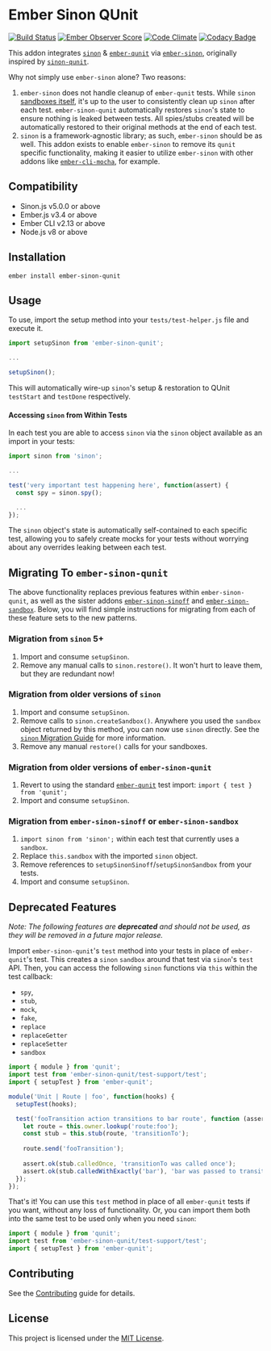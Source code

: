 Ember Sinon QUnit
=================

[![Build Status](https://travis-ci.org/elwayman02/ember-sinon-qunit.svg?branch=master)](https://travis-ci.org/elwayman02/ember-sinon-qunit)
[![Ember Observer Score](http://emberobserver.com/badges/ember-sinon-qunit.svg)](http://emberobserver.com/addons/ember-sinon-qunit)
[![Code Climate](https://codeclimate.com/github/elwayman02/ember-sinon-qunit/badges/gpa.svg)](https://codeclimate.com/github/elwayman02/ember-sinon-qunit)
[![Codacy Badge](https://api.codacy.com/project/badge/8c6fbb028801423fbd4b1bfe17c9b1a0)](https://www.codacy.com/app/hawker-jordan/ember-sinon-qunit)

This addon integrates [`sinon`](http://jhawk.co/sinonjs) & [`ember-qunit`](http://jhawk.co/ember-qunit) 
via [`ember-sinon`](http://jhawk.co/ember-sinon), originally inspired by [`sinon-qunit`](http://jhawk.co/sinon-qunit).

Why not simply use `ember-sinon` alone? Two reasons:

1. `ember-sinon` does not handle cleanup of `ember-qunit` tests. While `sinon` 
[sandboxes itself](https://sinonjs.org/guides/migrating-to-5.0), it's up to the user to 
consistently clean up `sinon` after each test. `ember-sinon-qunit` automatically 
restores `sinon`'s state to ensure nothing is leaked between tests. All spies/stubs created
will be automatically restored to their original methods at the end of each test.
2. `sinon` is a framework-agnostic library; as such, `ember-sinon` should be as well. This addon exists to enable
`ember-sinon` to remove its `qunit` specific functionality, making it easier to utilize `ember-sinon` 
with other addons like [`ember-cli-mocha`](http://jhawk.co/ember-cli-mocha), for example.


Compatibility
------------------------------------------------------------------------------

* Sinon.js v5.0.0 or above
* Ember.js v3.4 or above
* Ember CLI v2.13 or above
* Node.js v8 or above


Installation
------------------------------------------------------------------------------

```
ember install ember-sinon-qunit
```

Usage
------------------------------------------------------------------------------

To use, import the setup method into your `tests/test-helper.js` file and execute it.

```js
import setupSinon from 'ember-sinon-qunit';

...

setupSinon();
```

This will automatically wire-up `sinon`'s setup & restoration to QUnit `testStart` and `testDone` respectively.

#### Accessing `sinon` from Within Tests

In each test you are able to access `sinon` via the `sinon` object available as an import in your tests:

```js
import sinon from 'sinon';

...

test('very important test happening here', function(assert) {
  const spy = sinon.spy();

  ...
});
```

The `sinon` object's state is automatically self-contained to each specific test, allowing you to 
safely create mocks for your tests without worrying about any overrides leaking between each test.

Migrating To `ember-sinon-qunit`
------------------------------------------------------------------------------

The above functionality replaces previous features within `ember-sinon-qunit`, 
as well as the sister addons [`ember-sinon-sinoff`](https://github.com/scalvert/ember-sinon-sinoff) 
and [`ember-sinon-sandbox`](https://github.com/scalvert/ember-sinon-sandbox). 
Below, you will find simple instructions for migrating from each of these feature sets to the new patterns.

### Migration from `sinon` 5+

1. Import and consume `setupSinon`.
1. Remove any manual calls to `sinon.restore()`. It won't hurt to leave them, but they are redundant now!

### Migration from older versions of `sinon`

1. Import and consume `setupSinon`.
1. Remove calls to `sinon.createSandbox()`. Anywhere you used the `sandbox` object returned by this method, 
you can now use `sinon` directly. See the [`sinon` Migration Guide](https://sinonjs.org/guides/migrating-to-5.0) 
for more information.
1. Remove any manual `restore()` calls for your sandboxes.

### Migration from older versions of `ember-sinon-qunit`

1. Revert to using the standard [`ember-qunit`](https://github.com/emberjs/ember-qunit) test import: 
`import { test } from 'qunit';`
1. Import and consume `setupSinon`.

### Migration from `ember-sinon-sinoff` or `ember-sinon-sandbox`

1. `import sinon from 'sinon';` within each test that currently uses a `sandbox`.
1. Replace `this.sandbox` with the imported `sinon` object.
1. Remove references to `setupSinonSinoff`/`setupSinonSandbox` from your tests.
1. Import and consume `setupSinon`.

Deprecated Features
------------------------------------------------------------------------------

*Note: The following features are **deprecated** and should not be used, as they will be removed in a future major release.*

Import `ember-sinon-qunit`'s `test` method into your tests in place of `ember-qunit`'s test. This creates a `sinon` `sandbox`
around that test via `sinon`'s `test` API. Then, you can access the following `sinon` functions via `this` within the test callback:
* `spy`, 
* `stub`, 
* `mock`, 
* `fake`,
* `replace`
* `replaceGetter`
* `replaceSetter`
* `sandbox`

```javascript
import { module } from 'qunit';
import test from 'ember-sinon-qunit/test-support/test';
import { setupTest } from 'ember-qunit';

module('Unit | Route | foo', function(hooks) {
  setupTest(hooks);

  test('fooTransition action transitions to bar route', function (assert) {
    let route = this.owner.lookup('route:foo');
    const stub = this.stub(route, 'transitionTo');
    
    route.send('fooTransition');
    
    assert.ok(stub.calledOnce, 'transitionTo was called once');
    assert.ok(stub.calledWithExactly('bar'), 'bar was passed to transitionTo');
  });
});
```

That's it! You can use this `test` method in place of all `ember-qunit` tests if you want, without any 
loss of functionality. Or, you can import them both into the same test to be used only when you need `sinon`:

```javascript
import { module } from 'qunit';
import test from 'ember-sinon-qunit/test-support/test';
import { setupTest } from 'ember-qunit';
```

Contributing
------------------------------------------------------------------------------

See the [Contributing](CONTRIBUTING.md) guide for details.


License
------------------------------------------------------------------------------

This project is licensed under the [MIT License](LICENSE.md).
